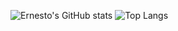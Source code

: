
  ![Ernesto's GitHub stats](https://github-readme-stats.vercel.app/api?username=Ernest0G&show_icons=true&theme=radical)
  ![Top Langs](https://github-readme-stats.vercel.app/api/top-langs/?username=anuraghazra&layout=compact)
